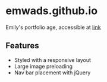 # emwads.github.io
Emily's portfolio age, accessible at [link](https://emwads.github.io/)

##  Features
  - Styled with a responsive layout
  - Large image preloading
  - Nav bar placement with jQuery
